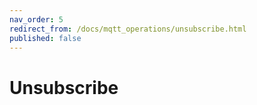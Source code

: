 ```yaml
---
nav_order: 5
redirect_from: /docs/mqtt_operations/unsubscribe.html
published: false
---
```


# Unsubscribe

